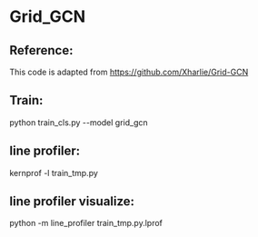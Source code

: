 # Grid_GCN

## Reference: 
This code is adapted from https://github.com/Xharlie/Grid-GCN

## Train:
python train_cls.py --model grid_gcn

## line profiler: 
kernprof -l train_tmp.py

## line profiler visualize: 
python -m line_profiler train_tmp.py.lprof

